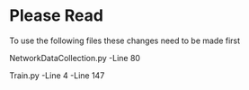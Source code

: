 # Please Read

To use the following files these changes need to be made first

NetworkDataCollection.py
-Line 80

Train.py
-Line 4
-Line 147
